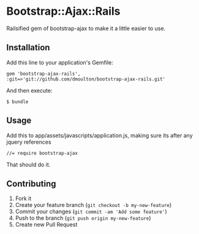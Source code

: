 # Bootstrap::Ajax::Rails

Railsified gem of bootstrap-ajax to make it a little easier to use.

## Installation

Add this line to your application's Gemfile:

    gem 'bootstrap-ajax-rails', :git=>'git://github.com/dmoulton/bootstrap-ajax-rails.git'

And then execute:

    $ bundle

## Usage

Add this to app/assets/javascripts/application.js, making sure its after any jquery references

    //= require bootstrap-ajax

That should do it.

## Contributing

1. Fork it
2. Create your feature branch (`git checkout -b my-new-feature`)
3. Commit your changes (`git commit -am 'Add some feature'`)
4. Push to the branch (`git push origin my-new-feature`)
5. Create new Pull Request
